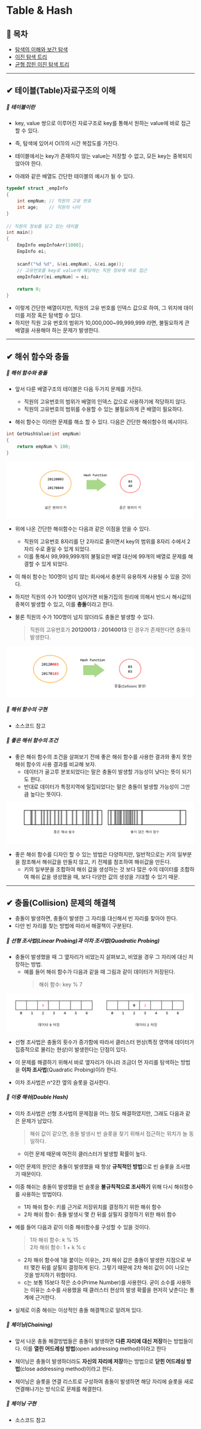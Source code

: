 ﻿# Table & Hash
## 📝 목차
- [탐색의 이해와 보간 탐색](https://github.com/choisb/Study-DataStructure/tree/master/10_Search#-탐색의-이해와-보간-탐색)
- [이진 탐색 트리](https://github.com/choisb/Study-DataStructure/tree/master/10_Search#-이진-탐색-트리)
- [균형 잡힌 이진 탐색 트리](https://github.com/choisb/Study-DataStructure/tree/master/10_Search#-균형-잡힌-이진-탐색-트리)
___

## ✔ 테이블(Table)자료구조의 이해
##### 📍 테이블이란
- key, value 쌍으로 이루어진 자료구조로 key를 통해서 원하는 value에 바로 접근 할 수 있다.
- 즉, 탐색에 있어서 O(1)의 시간 복잡도를 가진다.
- 테이블에서는 key가 존재하지 않는 value는 저장할 수 없고, 모든 key는 중복되지 않아야 한다.

- 아래와 같은 배열도 간단한 테이블의 예시가 될 수 있다.
```c
typedef struct _empInfo
{
    int empNum; // 직원의 고유 번호
    int age;    // 직원의 나이
}

// 직원의 정보를 담고 있는 테이블
int main()
{
    EmpInfo empInfoArr[1000];
    EmpInfo ei;

    scanf("%d %d", &(ei.empNum), &(ei.age));
    // 고유번호를 key로 value에 해당하는 직원 정보에 바로 접근
    empInfoArr[ei.empNum] = ei; 

    return 0;
}
```
- 이렇게 간단한 배열이지만, 직원의 고유 번호를 인덱스 값으로 하여, 그 위치에 데이터를 저장 혹은 탐색할 수 있다.
- 하지만 직원 고유 번호의 범위가 10,000,000~99,999,999 라면, 불필요하게 큰 배열을 사용해야 하는 문제가 발생한다.

___
## ✔ 해쉬 함수와 충돌
##### 📍 해쉬 함수와 충돌

- 앞서 다룬 배열구조의 테이블은 다음 두가지 문제를 가진다.
  - 직원의 고유번호의 범위가 배열의 인덱스 값으로 사용하기에 적당하지 않다.
  - 직원의 고유번호의 범위를 수용할 수 있는 불필요하게 큰 배열이 필요하다.

- 해쉬 함수는 이러한 문제를 해소 할 수 있다. 다음은 간단한 해쉬함수의 예시이다.
```c
int GetHashValue(int empNum)
{
    return empNum % 100;
}
```
![해쉬 함수 예시](../img/11_HashFunction01.png)


- 위에 나온 간단한 해쉬함수는 다음과 같은 이점을 얻을 수 있다.
  - 직원의 고유번호 8자리를 단 2자리로 줄이면서 key의 범위를 8자리 수에서 2자리 수로 줄일 수 있게 되었다.
  - 이를 통해서 99,999,999개의 불필요한 배열 대신에 99개의 배열로 문제를 해결할 수 있게 되었다.

- 이 해쉬 함수는 100명이 넘지 않는 회사에서 충분히 유용하게 사용될 수 있을 것이다.
- 하지만 직원의 수가 100명이 넘어가면 비둘기집의 원리에 의해서 반드시 해시값의 중복이 발생할 수 있고, 이를 **충돌**이라고 한다.
- 물론 직원의 수가 100명이 넘지 않더라도 충돌은 발생할 수 있다.
  > 직원의 고유번호가 **20120013** / **20140013** 인 경우가 존재한다면 충돌이 발생한다.

![충돌 발생 예시](../img/12_Collision01.png)


##### 📍 해쉬 함수의 구현
- 소스코드 참고

##### 📍 좋은 해쉬 함수의 조건

- 좋은 해쉬 함수의 조건을 살펴보기 전에 좋은 해쉬 함수를 사용한 결과와 좋지 못한 해쉬 함수의 사용 결과를 비교해 보자.
  - 데이터가 골고루 분포되었다는 말은 충돌이 발생할 가능성이 낮다는 뜻이 되기도 한다.
  - 반대로 데이터가 특정지역에 밀집되었다는 말은 충돌이 발생할 가능성이 그만큼 높다는 뜻이다.
  
![해쉬 결과](../img/13_HashFunction02.png)

- 좋은 해쉬 함수를 디자인 할 수 있는 방법은 다양하지만, 일반적으로는 키의 일부분을 참조해서 해쉬값을 만들지 않고, 키 전체를 참조하여 해쉬값을 만든다.
  - 키의 일부분을 조합하여 해쉬 값을 생성하는 것 보다 많은 수의 데이터를 조합하여 해쉬 값을 생성했을 때, 보다 다양한 값의 생성을 기대할 수 있기 때문.
___
## ✔ 충돌(Collision) 문제의 해결책
- 충돌이 발생하면, 충돌이 발생한 그 자리를 대신해서 빈 자리를 찾아야 한다. 
- 다만 빈 자리를 찾는 방법에 따라서 해결책이 구분된다.

##### 📍 선형 조사법(Linear Probing)과 이차 조사법(Quadratic Probing)
- 충돌이 발생했을 때 그 옆자리가 비었는지 살펴보고, 비었을 경우 그 자리에 대신 저장하는 방법.
  - 예를 들어 해쉬 함수가 다음과 같을 때 그림과 같이 데이터가 저장된다.
    > 해쉬 함수:  key % 7  
    
![선형 조사법 예시](../img/14_LinearProbing.png)
- 선형 조사법은 충돌의 횟수가 증가함에 따라서 클러스터 현상(특정 영역에 데이터가 집중적으로 몰리는 현상)이 발생한다는 단점이 있다.
    
- 이 문제를 해결하기 위해서 바로 옆자리가 아니라 조금더 먼 자리를 탐색하는 방법을 **이차 조사법**(Quadratic Probing)이라 한다.
- 이차 조사법은 n^2칸 옆의 슬롯을 검사한다.

##### 📍 이중 해쉬(Double Hash)
- 이차 조사법은 선형 조사법의 문제점을 어느 정도 해결하였지만, 그래도 다음과 같은 문제가 남았다.
    > 해쉬 값이 같으면, 충돌 발생시 빈 슬롯을 찾기 위해서 접근하는 위치가 늘 동일하다.
    - 이런 문제 때문에 여전히 클러스터가 발생할 확률이 높다.

- 이런 문제의 원인은 충돌이 발생했을 때 항상 **규칙적인 방법**으로 빈 슬롯을 조사했기 때문이다.
- 이중 해쉬는 충돌이 발생했을 빈 슬롯을 **불규칙적으로 조사하기** 위해 다시 해쉬함수를 사용하는 방법이다.
  - 1차 해쉬 함수: 키를 근거로 저장위치를 결정하기 위한 해쉬 함수
  - 2차 해쉬 함수: 충돌 발생시 몇 칸 뒤를 살필지 결정하기 위한 해쉬 함수
- 예를 들어 다음과 같이 이중 해쉬함수를 구성할 수 있을 것이다.
    > 1차 해쉬 함수: k % 15  
    > 2차 해쉬 함수: 1 + k % c
  - 2차 해쉬 함수에 1을 붙이는 이유는, 2차 해쉬 값은 충돌이 발생한 지점으로 부터 몇칸 뒤를 살필지 결정하게 된다. 
  그렇기 때문에 2차 해쉬 값이 0이 나오는 것을 방지하기 위함이다.
  - c는 보통 15보다 작은 소수(Prime Number)를 사용한다. 굳이 소수를 사용하는 이유는 소수를 사용했을 때 클러스터 현상의
  발생 확률을 현저히 낮춘다는 통계에 근거한다.
- 실제로 이중 해쉬는 이상적인 충돌 해결책으로 알려져 있다.

##### 📍 체이닝(Chaining)
- 앞서 나온 충돌 해결방법들은 충돌이 발생하면 **다른 자리에 대신 저장**하는 방법들이다. 
이를 **열린 어드레싱 방법**(open addressing method)이라고 한다

- 체이닝은 충돌이 발생하더라도 **자신의 자리에 저장**하는 방법으로 **닫힌 어드레싱 방법**(close addressing method)이라고 한다.

- 체이닝은 슬롯을 연결 리스트로 구성하여 충돌이 발생하면 해당 자리에 슬롯을 새로 연결해나가는 방식으로 문제를 해결한다.

##### 📍 체이닝 구현
- 소스코드 참고
